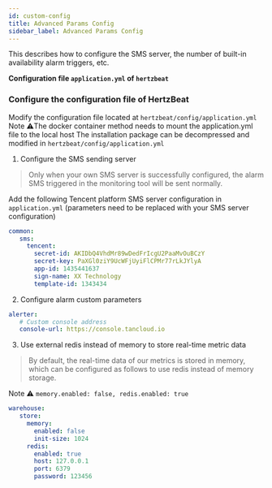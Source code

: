 ```yaml
---
id: custom-config  
title: Advanced Params Config           
sidebar_label: Advanced Params Config
---
```


This describes how to configure the SMS server, the number of built-in availability alarm triggers, etc.

**Configuration file `application.yml` of `hertzbeat`**

### Configure the configuration file of HertzBeat

Modify the configuration file located at `hertzbeat/config/application.yml`
Note ⚠️The docker container method needs to mount the application.yml file to the local host
The installation package can be decompressed and modified in `hertzbeat/config/application.yml`

1. Configure the SMS sending server

> Only when your own SMS server is successfully configured, the alarm SMS triggered in the monitoring tool will be sent normally.

Add the following Tencent platform SMS server configuration in `application.yml` (parameters need to be replaced with your SMS server configuration)

```yaml
common:
   sms:
     tencent:
       secret-id: AKIDbQ4VhdMr89wDedFrIcgU2PaaMvOuBCzY
       secret-key: PaXGl0ziY9UcWFjUyiFlCPMr77rLkJYlyA
       app-id: 1435441637
       sign-name: XX Technology
       template-id: 1343434
```

2. Configure alarm custom parameters

```yaml
alerter:
   # Custom console address
   console-url: https://console.tancloud.io
```

3. Use external redis instead of memory to store real-time metric data

> By default, the real-time data of our metrics is stored in memory, which can be configured as follows to use redis instead of memory storage.

Note ⚠️ `memory.enabled: false, redis.enabled: true`

```yaml
warehouse:
   store:
     memory:
       enabled: false
       init-size: 1024
     redis:
       enabled: true
       host: 127.0.0.1
       port: 6379
       password: 123456
```
